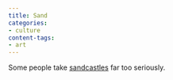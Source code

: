 ```yaml
---
title: Sand
categories:
- culture
content-tags:
- art
---
```


Some people take [sandcastles][1] far too seriously.

   [1]: http://www.harrisand.org/
